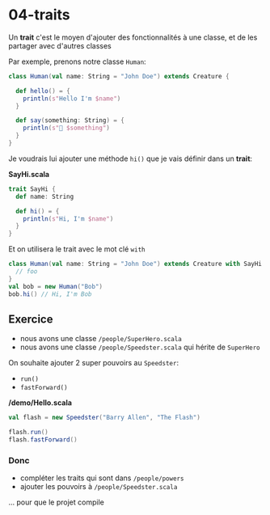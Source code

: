 # 04-traits

Un **trait** c'est le moyen d'ajouter des fonctionnalités à une classe, et de les partager avec d'autres classes

Par exemple, prenons notre classe `Human`:

```scala
class Human(val name: String = "John Doe") extends Creature {

  def hello() = {
    println(s"Hello I'm $name")
  }

  def say(something: String) = {
    println(s"🤖 $something")
  }
}
```

Je voudrais lui ajouter une méthode `hi()` que je vais définir dans un **trait**:

**SayHi.scala**

```scala
trait SayHi {
  def name: String

  def hi() = {
    println(s"Hi, I'm $name")
  }
}
```

Et on utilisera le trait avec le mot clé `with`

```scala
class Human(val name: String = "John Doe") extends Creature with SayHi {
  // foo
}
val bob = new Human("Bob")
bob.hi() // Hi, I'm Bob
```

## Exercice

- nous avons une classe `/people/SuperHero.scala`
- nous avons une classe `/people/Speedster.scala` qui hérite de `SuperHero`

On souhaite ajouter 2 super pouvoirs au `Speedster`:

- `run()`
- `fastForward()`

**/demo/Hello.scala**
```scala
val flash = new Speedster("Barry Allen", "The Flash")

flash.run()
flash.fastForward()
```

### Donc

- compléter les traits qui sont dans `/people/powers`
- ajouter les pouvoirs à `/people/Speedster.scala`

... pour que le projet compile